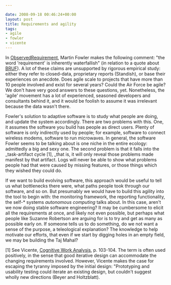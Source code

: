 ```yaml
---

date: 2008-09-18 00:46:24+00:00
layout: post
title: Requirements and agility
tags:
- agile
- fowler
- vicente
---
```


In [ObservedRequirement](http://martinfowler.com/bliki/ObservedRequirement.html), Martin Fowler makes the following comment: "the word 'requirement' is inherently waterfallish" (in relation to a quote about [BRUF](http://www.agilemodeling.com/essays/examiningBRUF.htm)). A lot of these claims are unsupported by rigorous empirical study: either they refer to closed-data, proprietary reports (Standish), or base their experiences on anecdote. Does agile scale to projects that have more than 10 people involved and exist for several years? Could the Air Force be agile? We don't have very good answers to these questions, yet. Nonetheless, the 'agile' movement has a lot of experienced, seasoned developers and consultants behind it, and it would be foolish to assume it was irrelevant because the data wasn't there.

Fowler's solution to adaptive software is to study what people are doing, and update the system accordingly. There are two problems with this. One, it assumes the software you build has people as direct users. Plenty of software is only indirectly used by people; for example, software to connect wireless modems, software to run microwaves. In general, the software Fowler seems to be talking about is one niche in the entire ecology: admittedly a big and sexy one. The second problem is that it falls into the _task-artifact cycle [1], _that is, it will only reveal those problems made manifest by that artifact. Logs will never be able to show what problems people had that were caused by missing features, or those things which they wished they could do.

If we want to build evolving software, this approach would be useful to tell us what bottlenecks there were, what paths people took through our software, and so on. But presumably we would have to build this agility into the tool to begin with: the monitoring framework, the reporting functionality, the self-* systems _autonomous computing_ talks about. In this case, aren't we now doing stable software engineering? It may be cumbersome to elicit all the requirements at once, and likely not even possible, but perhaps what people like Suzanne Robertson are arguing for is to try and get as many as possible early on. If someone tells us to do something, do we not want a sense of the purpose, a teleological explanation? The knowledge to help motivate our efforts, that even if we start by digging holes in an empty field, we may be building the Taj Mahal?

[1] See Vicente, [Cognitive Work Analysis](http://www.bibsonomy.org/bibtex/2074614e71dd5d50057cd7a198bf8d41f/neilernst), p. 103-104. The term is often used positively, in the sense that good iterative design can accommodate the changing requirements involved. However, Vicente makes the case for escaping the tyranny imposed by the initial design: "Prototyping and usability testing could iterate an existing design, but couldn't suggest wholly new directions (Beyer and Holtzblatt).
